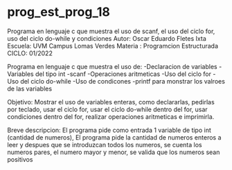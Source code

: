 # prog_est_prog_18
Programa en lenguaje c que muestra el uso de scanf, el uso del ciclo for, uso del ciclo do-while y condiciones
Autor: Oscar Eduardo Fletes Ixta
Escuela: UVM Campus Lomas Verdes
Materia : Programcion Estructurada
CICLO: 01/2022

Programa en lenguaje c que muestra el uso de:
-Declaracion de variables 
-Variables del tipo int
-scanf
-Operaciones aritmeticas 
-Uso del ciclo for
-Uso del ciclo do-while
-Uso de condicones
-printf para monstrar los valroes de las variables

Objetivo:
Mostrar el uso de variables enteras, como declararlas, pedirlas por teclado, usar el ciclo for, usar el ciclo do-while dentro del for, usar condiciones dentro del for, realizar operaciones aritmeticas e imprimirla.

Breve descripcion:
El programa pide como entrada 1 variable de tipo int (cantidad de numeros),
El programa pide la cantidad de numeros enteros a leer y despues que se introduzcan todos los numeros, se cuenta los numeros pares, el numero mayor y menor, se valida que los numeros sean positivos